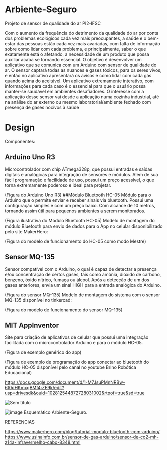 # Arbiente-Seguro
Projeto de sensor de qualidade do ar PI2-IFSC

Com o aumento da frequência do detrimento da qualidade do ar por
conta dos problemas ecológicos cada vez mais preocupantes, a saúde e o
bem-estar das pessoas estão cada vez mais avariadas, com falta de
informação sobre como lidar com cada problema, e principalmente, saber o que
exatamente está o afetando, a necessidade de um produto que possa auxiliar
acaba se tornando essencial.
O objetivo é desenvolver um aplicativo que se comunica com um Arduino
com sensor de qualidade do ar. O sensor captará todas as nuances e gases
tóxicos, para os seres vivos, e então no aplicativo apresentará os avisos e
como lidar com cada gás quando acima do aceitável. Um aplicativo
extremamente interativo, com informações para cada caso é o essencial para
que o usuário possa manter-se saudável em ambientes desafiadores.
O interesse com a aplicação desse sensor vai desde a aplicação numa
cozinha industrial, até na análise do ar externo ou mesmo laboratorial/ambiente
fechado com presença de gases nocivos à saúde

# Design
Componentes:
## Arduino Uno R3
Microcontrolador com chip ATmega328p, que possui entradas e saídas digitais e analógicas para integração de sensores e módulos. Além de sua fácil programação e facilidade de uso, possui um preço acessível, o que torna extremamente poderoso e ideal para projetar.

(Figura do Arduino Uno R3)
##Módulo Bluetooth HC-05
Módulo para o Arduino que o permite enviar e receber sinais via bluetooth. Possui uma configuração simples e com um preço baixo. Com alcance de 10 metros, tornando assim útil para pequenos ambientes a serem monitorados.

(Figura ilustrativa do Módulo Bluetooth HC-05)
Modelo de montagem do módulo Bluetooth para envio de dados para o App no celular disponibilizado pelo site MakerHero:

(Figura do modelo de funcionamento do HC-05 como modo Mestre)
## Sensor MQ-135
Sensor compatível com o Arduino, o qual é capaz de detectar a presença e/ou concentração de certos gases, tais como amônia, dióxido de carbono, benzeno, óxido nítrico, fumaça ou álcool. Após a detecção de um dos gases anteriores, envia um sinal HIGH para a entrada analógica do Arduino. 

(Figura do sensor MQ-135)
Modelo de montagem do sistema com o sensor MQ-135 disponível no tinkercad:

(Figura do modelo de funcionamento do sensor MQ-135)

## MIT AppInventor
Site para criação de aplicativos de celular que possui uma integração facilitada com o microcontrolador Arduino e para o módulo HC-05.


(Figura de exemplo genérico do app)

(Figura de exemplo de programação do app conectar ao bluetooth do módulo HC-05 disponível pelo canal no youtube Brino Robótica Educacional)


https://docs.google.com/document/d/1-M7JsuPMnNRBw-6t0dHKmxgBMf4rZE9k/edit?usp=drivesdk&ouid=102812544872728031002&rtpof=true&sd=true

![Sem título](https://github.com/user-attachments/assets/4fa16424-ec9c-40f0-8e05-63f5aa7ada2d)


![image](https://github.com/user-attachments/assets/b1e0c797-3024-4e38-9362-ce7e15af6e52)
Esquemático Arbiente-Seguro.



REFERENCIAS

https://www.makerhero.com/blog/tutorial-modulo-bluetooth-com-arduino/
https://www.usinainfo.com.br/sensor-de-gas-arduino/sensor-de-co2-mh-z14a-infravermelho-cabo-8348.html
